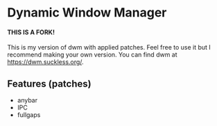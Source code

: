 # Dynamic Window Manager
#### THIS IS A FORK!
This is my version of dwm with applied patches. Feel free to use it but I recommend making your own version. You can find dwm at https://dwm.suckless.org/.

## Features (patches)
 - anybar
 - IPC
 - fullgaps
